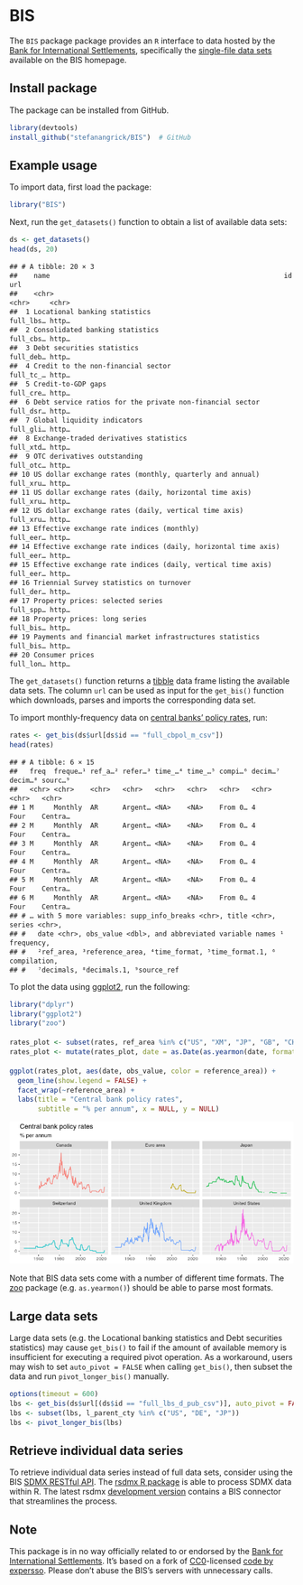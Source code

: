 BIS
================

The `BIS` package package provides an `R` interface to data hosted by
the [Bank for International Settlements](https://www.bis.org),
specifically the [single-file data
sets](https://www.bis.org/statistics/full_data_sets.htm) available on
the BIS homepage.

## Install package

The package can be installed from GitHub.

``` r
library(devtools)
install_github("stefanangrick/BIS")  # GitHub
```

## Example usage

To import data, first load the package:

``` r
library("BIS")
```

Next, run the `get_datasets()` function to obtain a list of available
data sets:

``` r
ds <- get_datasets()
head(ds, 20)
```

    ## # A tibble: 20 × 3
    ##    name                                                          id        url  
    ##    <chr>                                                         <chr>     <chr>
    ##  1 Locational banking statistics                                 full_lbs… http…
    ##  2 Consolidated banking statistics                               full_cbs… http…
    ##  3 Debt securities statistics                                    full_deb… http…
    ##  4 Credit to the non-financial sector                            full_tc_… http…
    ##  5 Credit-to-GDP gaps                                            full_cre… http…
    ##  6 Debt service ratios for the private non-financial sector      full_dsr… http…
    ##  7 Global liquidity indicators                                   full_gli… http…
    ##  8 Exchange-traded derivatives statistics                        full_xtd… http…
    ##  9 OTC derivatives outstanding                                   full_otc… http…
    ## 10 US dollar exchange rates (monthly, quarterly and annual)      full_xru… http…
    ## 11 US dollar exchange rates (daily, horizontal time axis)        full_xru… http…
    ## 12 US dollar exchange rates (daily, vertical time axis)          full_xru… http…
    ## 13 Effective exchange rate indices (monthly)                     full_eer… http…
    ## 14 Effective exchange rate indices (daily, horizontal time axis) full_eer… http…
    ## 15 Effective exchange rate indices (daily, vertical time axis)   full_eer… http…
    ## 16 Triennial Survey statistics on turnover                       full_der… http…
    ## 17 Property prices: selected series                              full_spp… http…
    ## 18 Property prices: long series                                  full_bis… http…
    ## 19 Payments and financial market infrastructures statistics      full_bis… http…
    ## 20 Consumer prices                                               full_lon… http…

The `get_datasets()` function returns a
[tibble](https://tibble.tidyverse.org/) data frame listing the available
data sets. The column `url` can be used as input for the `get_bis()`
function which downloads, parses and imports the corresponding data set.

To import monthly-frequency data on [central banks’ policy
rates](https://www.bis.org/statistics/cbpol.htm), run:

``` r
rates <- get_bis(ds$url[ds$id == "full_cbpol_m_csv"])
head(rates)
```

    ## # A tibble: 6 × 15
    ##   freq  freque…¹ ref_a…² refer…³ time_…⁴ time_…⁵ compi…⁶ decim…⁷ decim…⁸ sourc…⁹
    ##   <chr> <chr>    <chr>   <chr>   <chr>   <chr>   <chr>   <chr>   <chr>   <chr>  
    ## 1 M     Monthly  AR      Argent… <NA>    <NA>    From 0… 4       Four    Centra…
    ## 2 M     Monthly  AR      Argent… <NA>    <NA>    From 0… 4       Four    Centra…
    ## 3 M     Monthly  AR      Argent… <NA>    <NA>    From 0… 4       Four    Centra…
    ## 4 M     Monthly  AR      Argent… <NA>    <NA>    From 0… 4       Four    Centra…
    ## 5 M     Monthly  AR      Argent… <NA>    <NA>    From 0… 4       Four    Centra…
    ## 6 M     Monthly  AR      Argent… <NA>    <NA>    From 0… 4       Four    Centra…
    ## # … with 5 more variables: supp_info_breaks <chr>, title <chr>, series <chr>,
    ## #   date <chr>, obs_value <dbl>, and abbreviated variable names ¹​frequency,
    ## #   ²​ref_area, ³​reference_area, ⁴​time_format, ⁵​time_format.1, ⁶​compilation,
    ## #   ⁷​decimals, ⁸​decimals.1, ⁹​source_ref

To plot the data using [ggplot2](https://ggplot2.tidyverse.org), run the
following:

``` r
library("dplyr")
library("ggplot2")
library("zoo")

rates_plot <- subset(rates, ref_area %in% c("US", "XM", "JP", "GB", "CH", "CA"))
rates_plot <- mutate(rates_plot, date = as.Date(as.yearmon(date, format = "%Y-%m")))

ggplot(rates_plot, aes(date, obs_value, color = reference_area)) +
  geom_line(show.legend = FALSE) +
  facet_wrap(~reference_area) +
  labs(title = "Central bank policy rates",
       subtitle = "% per annum", x = NULL, y = NULL)
```

![](README_files/figure-gfm/plot-1.png)<!-- -->

Note that BIS data sets come with a number of different time formats.
The [zoo](https://cran.r-project.org/package=zoo) package
(e.g. `as.yearmon()`) should be able to parse most formats.

## Large data sets

Large data sets (e.g. the Locational banking statistics and Debt
securities statistics) may cause `get_bis()` to fail if the amount of
available memory is insufficient for executing a required pivot
operation. As a workaround, users may wish to set `auto_pivot = FALSE`
when calling `get_bis()`, then subset the data and run
`pivot_longer_bis()` manually.

``` r
options(timeout = 600)
lbs <- get_bis(ds$url[(ds$id == "full_lbs_d_pub_csv")], auto_pivot = FALSE)
lbs <- subset(lbs, l_parent_cty %in% c("US", "DE", "JP"))
lbs <- pivot_longer_bis(lbs)
```

## Retrieve individual data series

To retrieve individual data series instead of full data sets, consider
using the BIS [SDMX RESTful API](https://stats.bis.org/api-doc/v1/#/).
The [rsdmx R package](https://cran.r-project.org/package=rsdmx) is able
to process SDMX data within R. The latest rsdmx [development
version](https://github.com/opensdmx/rsdmx) contains a BIS connector
that streamlines the process.

## Note

This package is in no way officially related to or endorsed by the [Bank
for International Settlements](https://www.bis.org/). It’s based on a
fork of
[CC0](https://cran.r-project.org/src/contrib/Archive/BIS/)-licensed
[code by expersso](https://github.com/expersso/BIS). Please don’t abuse
the BIS’s servers with unnecessary calls.
